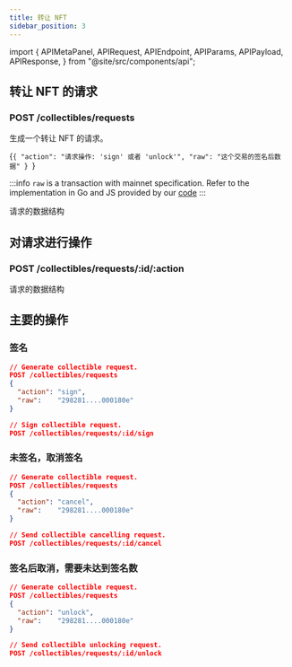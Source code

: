 ```yaml
---
title: 转让 NFT
sidebar_position: 3
---
```


import {
  APIMetaPanel,
  APIRequest,
  APIEndpoint,
  APIParams,
  APIPayload,
  APIResponse,
} from "@site/src/components/api";

## 转让 NFT 的请求

### POST /collectibles/requests

生成一个转让 NFT 的请求。

<APIEndpoint url="/collectibles/requests" />

<APIMetaPanel scope="Authorized" />

<APIPayload>{`{
  "action": "请求操作: 'sign' 或者 'unlock'",
  "raw": "这个交易的签名后数据"
}
`}</APIPayload>

:::info
`raw` is a transaction with mainnet specification. Refer to the implementation in Go and JS provided by our [code](https://github.com/MixinNetwork/multisig-bot/tree/main/common)
:::

<APIRequest
  title="POST collectible request"
  method="POST"
  url='/collectibles/requests --data &apos;{"action": "sign", "raw": "298281....4952f95768b7d1a925c4189b912c343dbb000180e"}&apos;'
/>

请求的数据结构

<APIResponse name="collectible_request" />

## 对请求进行操作

### POST /collectibles/requests/:id/:action

<APIEndpoint url="/collectibles/requests/:id/:action" />

<APIMetaPanel scope="Authorized" />

<APIParams
  p-action="操作有: `sign`, `cancel` 跟 `unlock`"
  p-action-required={true}
  p-pin="加密后的 PIN."
  p-pin-required={true}
/>

<APIRequest
  title="operate the collectible request"
  method="POST"
  url='/collectibles/requests/:id/:action --data &apos;{"pin": "YOUR_PIN"}&apos;'
/>

请求的数据结构

<APIResponse name="collectible_request" />

## 主要的操作

### 签名

```json
// Generate collectible request.
POST /collectibles/requests
{
  "action": "sign",
  "raw":    "298281....000180e"
}

// Sign collectible request.
POST /collectibles/requests/:id/sign
```

### 未签名，取消签名

```json
// Generate collectible request.
POST /collectibles/requests
{
  "action": "cancel",
  "raw":    "298281....000180e"
}

// Send collectible cancelling request.
POST /collectibles/requests/:id/cancel
```

### 签名后取消，需要未达到签名数

```json
// Generate collectible request.
POST /collectibles/requests
{
  "action": "unlock",
  "raw":    "298281....000180e"
}

// Send collectible unlocking request.
POST /collectibles/requests/:id/unlock
```

